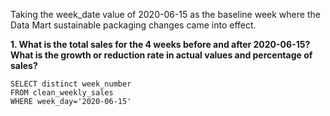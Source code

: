 Taking the week_date value of 2020-06-15 as the baseline week where the Data Mart sustainable packaging changes came into effect.

__1. What is the total sales for the 4 weeks before and after 2020-06-15? What is the growth or reduction rate in actual values and percentage of sales?__
```
SELECT distinct week_number
FROM clean_weekly_sales                 
WHERE week_day='2020-06-15'    
```
